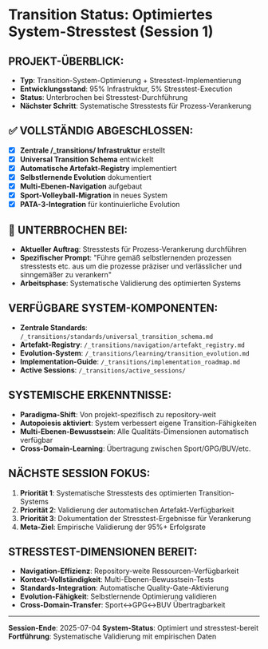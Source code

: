 # Transition Status: Optimiertes System-Stresstest (Session 1)

## PROJEKT-ÜBERBLICK:
- **Typ**: Transition-System-Optimierung + Stresstest-Implementierung
- **Entwicklungsstand**: 95% Infrastruktur, 5% Stresstest-Execution
- **Status**: Unterbrochen bei Stresstest-Durchführung
- **Nächster Schritt**: Systematische Stresstests für Prozess-Verankerung

## ✅ VOLLSTÄNDIG ABGESCHLOSSEN:
- [x] **Zentrale /_transitions/ Infrastruktur** erstellt
- [x] **Universal Transition Schema** entwickelt  
- [x] **Automatische Artefakt-Registry** implementiert
- [x] **Selbstlernende Evolution** dokumentiert
- [x] **Multi-Ebenen-Navigation** aufgebaut
- [x] **Sport-Volleyball-Migration** in neues System
- [x] **PATA-3-Integration** für kontinuierliche Evolution

## 🔄 UNTERBROCHEN BEI:
- **Aktueller Auftrag**: Stresstests für Prozess-Verankerung durchführen
- **Spezifischer Prompt**: "Führe gemäß selbstlernenden prozessen stresstests etc. aus um die prozesse präziser und verlässlicher und sinngemäßer zu verankern"
- **Arbeitsphase**: Systematische Validierung des optimierten Systems

## VERFÜGBARE SYSTEM-KOMPONENTEN:
- **Zentrale Standards**: `/_transitions/standards/universal_transition_schema.md`
- **Artefakt-Registry**: `/_transitions/navigation/artefakt_registry.md`
- **Evolution-System**: `/_transitions/learning/transition_evolution.md`
- **Implementation-Guide**: `/_transitions/implementation_roadmap.md`
- **Active Sessions**: `/_transitions/active_sessions/`

## SYSTEMISCHE ERKENNTNISSE:
- **Paradigma-Shift**: Von projekt-spezifisch zu repository-weit
- **Autopoiesis aktiviert**: System verbessert eigene Transition-Fähigkeiten
- **Multi-Ebenen-Bewusstsein**: Alle Qualitäts-Dimensionen automatisch verfügbar
- **Cross-Domain-Learning**: Übertragung zwischen Sport/GPG/BUV/etc.

## NÄCHSTE SESSION FOKUS:
1. **Priorität 1**: Systematische Stresstests des optimierten Transition-Systems
2. **Priorität 2**: Validierung der automatischen Artefakt-Verfügbarkeit
3. **Priorität 3**: Dokumentation der Stresstest-Ergebnisse für Verankerung
4. **Meta-Ziel**: Empirische Validierung der 95%+ Erfolgsrate

## STRESSTEST-DIMENSIONEN BEREIT:
- **Navigation-Effizienz**: Repository-weite Ressourcen-Verfügbarkeit
- **Kontext-Vollständigkeit**: Multi-Ebenen-Bewusstsein-Tests
- **Standards-Integration**: Automatische Quality-Gate-Aktivierung
- **Evolution-Fähigkeit**: Selbstlernende Optimierung validieren
- **Cross-Domain-Transfer**: Sport↔GPG↔BUV Übertragbarkeit

---
**Session-Ende**: 2025-07-04
**System-Status**: Optimiert und stresstest-bereit
**Fortführung**: Systematische Validierung mit empirischen Daten